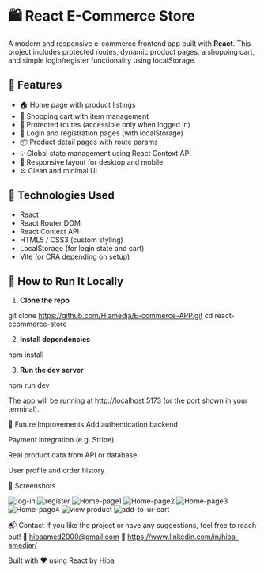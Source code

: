 # 🛍️ React E-Commerce Store

A modern and responsive e-commerce frontend app built with **React**. This project includes protected routes, dynamic product pages, a shopping cart, and simple login/register functionality using localStorage.

## 🚀 Features

- 🏠 Home page with product listings
- 🛒 Shopping cart with item management
- 🔐 Protected routes (accessible only when logged in)
- 🧾 Login and registration pages (with localStorage)
- 📦 Product detail pages with route params
- 💡 Global state management using React Context API
- 📱 Responsive layout for desktop and mobile
- ⚙️ Clean and minimal UI

## 🧪 Technologies Used

- React
- React Router DOM
- React Context API
- HTML5 / CSS3 (custom styling)
- LocalStorage (for login state and cart)
- Vite (or CRA depending on setup)



## 🧰 How to Run It Locally

1. **Clone the repo**

git clone https://github.com/Hiamedja/E-commerce-APP.git
cd react-ecommerce-store

2. **Install dependencies**

npm install

3. **Run the dev server**

npm run dev

The app will be running at http://localhost:5173 (or the port shown in your terminal).

📝 Future Improvements
Add authentication backend

Payment integration (e.g. Stripe)

Real product data from API or database

User profile and order history

📸 Screenshots

![log-in](https://github.com/user-attachments/assets/066f2874-fe65-4ae8-87ce-dce131df3e8f)
![register](https://github.com/user-attachments/assets/4e7e32f9-699d-466d-bdfa-b843009d471f)
![Home-page1](https://github.com/user-attachments/assets/53cfad8c-0dcb-40f4-8ec4-a9bc5c53792c)
![Home-page2](https://github.com/user-attachments/assets/dd8bb459-1da8-4fce-a10b-19b232718340)
![Home-page3](https://github.com/user-attachments/assets/d2c14bdb-2e57-41ba-b26f-8dce1b68b824)
![Home-page4](https://github.com/user-attachments/assets/d4641cc4-3d31-44e4-a903-09bab220b8fd)
![view product](https://github.com/user-attachments/assets/3ec5445f-b24d-430a-8ff2-9db65f0a48d8)
![add-to-ur-cart](https://github.com/user-attachments/assets/77a0d95f-21ae-47a8-aaa7-2c3c139f347a)




📬 Contact
If you like the project or have any suggestions, feel free to reach out!
📧 hibaamed2000@gmail.com
🔗 https://www.linkedin.com/in/hiba-amedjar/


Built with ❤️ using React by Hiba
